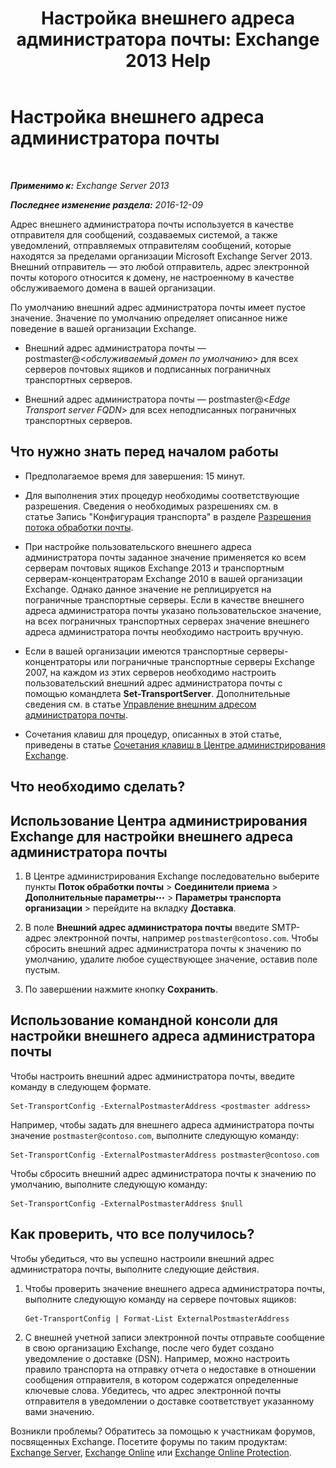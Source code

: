 ﻿---
title: 'Настройка внешнего адреса администратора почты: Exchange 2013 Help'
TOCTitle: Настройка внешнего адреса администратора почты
ms:assetid: 6b0c8675-3238-462d-8973-b52305fb90d2
ms:mtpsurl: https://technet.microsoft.com/ru-ru/library/Bb430765(v=EXCHG.150)
ms:contentKeyID: 52061233
ms.date: 04/30/2018
mtps_version: v=EXCHG.150
ms.translationtype: HT
---

# Настройка внешнего адреса администратора почты

 

_**Применимо к:** Exchange Server 2013_

_**Последнее изменение раздела:** 2016-12-09_

Адрес внешнего администратора почты используется в качестве отправителя для сообщений, создаваемых системой, а также уведомлений, отправляемых отправителям сообщений, которые находятся за пределами организации Microsoft Exchange Server 2013. Внешний отправитель — это любой отправитель, адрес электронной почты которого относится к домену, не настроенному в качестве обслуживаемого домена в вашей организации.

По умолчанию внешний адрес администратора почты имеет пустое значение. Значение по умолчанию определяет описанное ниже поведение в вашей организации Exchange.

  - Внешний адрес администратора почты — postmaster@\<*обслуживаемый домен по умолчанию*\> для всех серверов почтовых ящиков и подписанных пограничных транспортных серверов.

  - Внешний адрес администратора почты — postmaster@\<*Edge Transport server FQDN*\> для всех неподписанных пограничных транспортных серверов.

## Что нужно знать перед началом работы

  - Предполагаемое время для завершения: 15 минут.

  - Для выполнения этих процедур необходимы соответствующие разрешения. Сведения о необходимых разрешениях см. в статье Запись "Конфигурация транспорта" в разделе [Разрешения потока обработки почты](mail-flow-permissions-exchange-2013-help.md).

  - При настройке пользовательского внешнего адреса администратора почты заданное значение применяется ко всем серверам почтовых ящиков Exchange 2013 и транспортным серверам-концентраторам Exchange 2010 в вашей организации Exchange. Однако данное значение не реплицируется на пограничные транспортные серверы. Если в качестве внешнего адреса администратора почты указано пользовательское значение, на всех пограничных транспортных серверах значение внешнего адреса администратора почты необходимо настроить вручную.

  - Если в вашей организации имеются транспортные серверы-концентраторы или пограничные транспортные серверы Exchange 2007, на каждом из этих серверов необходимо настроить пользовательский внешний адрес администратора почты с помощью командлета **Set-TransportServer**. Дополнительные сведения см. в статье [Управление внешним адресом администратора почты](https://go.microsoft.com/fwlink/?linkid=279922).

  - Сочетания клавиш для процедур, описанных в этой статье, приведены в статье [Сочетания клавиш в Центре администрирования Exchange](keyboard-shortcuts-in-the-exchange-admin-center-exchange-online-protection-help.md).

## Что необходимо сделать?

## Использование Центра администрирования Exchange для настройки внешнего адреса администратора почты

1.  В Центре администрирования Exchange последовательно выберите пункты **Поток обработки почты** \> **Соединители приема** \> **Дополнительные параметры**![Значок дополнительных параметров](images/JJ150550.5381819e-3b21-4873-8714-e9b956290b28(EXCHG.150).gif "Значок дополнительных параметров") \> **Параметры транспорта организации** \> перейдите на вкладку **Доставка**.

2.  В поле **Внешний адрес администратора почты** введите SMTP-адрес электронной почты, например `postmaster@contoso.com`. Чтобы сбросить внешний адрес администратора почты к значению по умолчанию, удалите любое существующее значение, оставив поле пустым.

3.  По завершении нажмите кнопку **Сохранить**.

## Использование командной консоли для настройки внешнего адреса администратора почты

Чтобы настроить внешний адрес администратора почты, введите команду в следующем формате.

    Set-TransportConfig -ExternalPostmasterAddress <postmaster address>

Например, чтобы задать для внешнего адреса администратора почты значение `postmaster@contoso.com`, выполните следующую команду:

    Set-TransportConfig -ExternalPostmasterAddress postmaster@contoso.com

Чтобы сбросить внешний адрес администратора почты к значению по умолчанию, выполните следующую команду:

    Set-TransportConfig -ExternalPostmasterAddress $null

## Как проверить, что все получилось?

Чтобы убедиться, что вы успешно настроили внешний адрес администратора почты, выполните следующие действия.

1.  Чтобы проверить значение внешнего адреса администратора почты, выполните следующую команду на сервере почтовых ящиков:
    
        Get-TransportConfig | Format-List ExternalPostmasterAddress

2.  С внешней учетной записи электронной почты отправьте сообщение в свою организацию Exchange, после чего будет создано уведомление о доставке (DSN). Например, можно настроить правило транспорта на отправку отчета о недоставке в отношении сообщения отправителя, в котором содержатся определенные ключевые слова. Убедитесь, что адрес электронной почты отправителя в уведомлении о доставке соответствует указанному вами значению.

Возникли проблемы? Обратитесь за помощью к участникам форумов, посвященных Exchange. Посетите форумы по таким продуктам: [Exchange Server](https://go.microsoft.com/fwlink/p/?linkid=60612), [Exchange Online](https://go.microsoft.com/fwlink/p/?linkid=267542) или [Exchange Online Protection](https://go.microsoft.com/fwlink/p/?linkid=285351).

